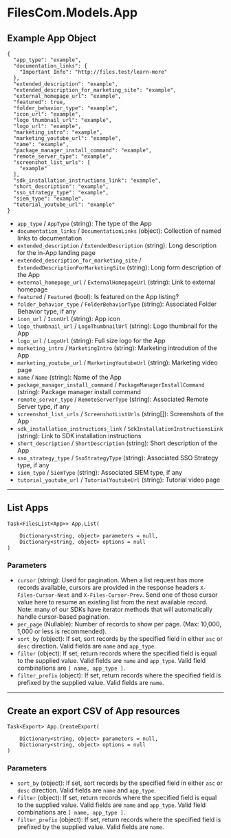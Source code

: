 # FilesCom.Models.App

## Example App Object

```
{
  "app_type": "example",
  "documentation_links": {
    "Important Info": "http://files.test/learn-more"
  },
  "extended_description": "example",
  "extended_description_for_marketing_site": "example",
  "external_homepage_url": "example",
  "featured": true,
  "folder_behavior_type": "example",
  "icon_url": "example",
  "logo_thumbnail_url": "example",
  "logo_url": "example",
  "marketing_intro": "example",
  "marketing_youtube_url": "example",
  "name": "example",
  "package_manager_install_command": "example",
  "remote_server_type": "example",
  "screenshot_list_urls": [
    "example"
  ],
  "sdk_installation_instructions_link": "example",
  "short_description": "example",
  "sso_strategy_type": "example",
  "siem_type": "example",
  "tutorial_youtube_url": "example"
}
```

* `app_type` / `AppType`  (string): The type of the App
* `documentation_links` / `DocumentationLinks`  (object): Collection of named links to documentation
* `extended_description` / `ExtendedDescription`  (string): Long description for the in-App landing page
* `extended_description_for_marketing_site` / `ExtendedDescriptionForMarketingSite`  (string): Long form description of the App
* `external_homepage_url` / `ExternalHomepageUrl`  (string): Link to external homepage
* `featured` / `Featured`  (bool): Is featured on the App listing?
* `folder_behavior_type` / `FolderBehaviorType`  (string): Associated Folder Behavior type, if any
* `icon_url` / `IconUrl`  (string): App icon
* `logo_thumbnail_url` / `LogoThumbnailUrl`  (string): Logo thumbnail for the App
* `logo_url` / `LogoUrl`  (string): Full size logo for the App
* `marketing_intro` / `MarketingIntro`  (string): Marketing introdution of the App
* `marketing_youtube_url` / `MarketingYoutubeUrl`  (string): Marketing video page
* `name` / `Name`  (string): Name of the App
* `package_manager_install_command` / `PackageManagerInstallCommand`  (string): Package manager install command
* `remote_server_type` / `RemoteServerType`  (string): Associated Remote Server type, if any
* `screenshot_list_urls` / `ScreenshotListUrls`  (string[]): Screenshots of the App
* `sdk_installation_instructions_link` / `SdkInstallationInstructionsLink`  (string): Link to SDK installation instructions
* `short_description` / `ShortDescription`  (string): Short description of the App
* `sso_strategy_type` / `SsoStrategyType`  (string): Associated SSO Strategy type, if any
* `siem_type` / `SiemType`  (string): Associated SIEM type, if any
* `tutorial_youtube_url` / `TutorialYoutubeUrl`  (string): Tutorial video page


---

## List Apps

```
Task<FilesList<App>> App.List(
    
    Dictionary<string, object> parameters = null,
    Dictionary<string, object> options = null
)
```

### Parameters

* `cursor` (string): Used for pagination.  When a list request has more records available, cursors are provided in the response headers `X-Files-Cursor-Next` and `X-Files-Cursor-Prev`.  Send one of those cursor value here to resume an existing list from the next available record.  Note: many of our SDKs have iterator methods that will automatically handle cursor-based pagination.
* `per_page` (Nullable<Int64>): Number of records to show per page.  (Max: 10,000, 1,000 or less is recommended).
* `sort_by` (object): If set, sort records by the specified field in either `asc` or `desc` direction. Valid fields are `name` and `app_type`.
* `filter` (object): If set, return records where the specified field is equal to the supplied value. Valid fields are `name` and `app_type`. Valid field combinations are `[ name, app_type ]`.
* `filter_prefix` (object): If set, return records where the specified field is prefixed by the supplied value. Valid fields are `name`.


---

## Create an export CSV of App resources

```
Task<Export> App.CreateExport(
    
    Dictionary<string, object> parameters = null,
    Dictionary<string, object> options = null
)
```

### Parameters

* `sort_by` (object): If set, sort records by the specified field in either `asc` or `desc` direction. Valid fields are `name` and `app_type`.
* `filter` (object): If set, return records where the specified field is equal to the supplied value. Valid fields are `name` and `app_type`. Valid field combinations are `[ name, app_type ]`.
* `filter_prefix` (object): If set, return records where the specified field is prefixed by the supplied value. Valid fields are `name`.
